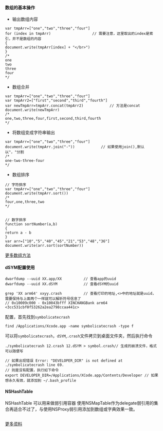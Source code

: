 #### 数组的基本操作

* 输出数组内容

```
var tmpArr=["one","two","three","four"]
for (index in tmpArr)					// 需要注意，这里取出的index是索引，并不是数组的内容
{
document.write(tmpArr[index] + "</br>")
}
/*
one
two
three
four
*/
```

* 数组合并

```
var tmpArr=["one","two","three","four"]
var tmpArr2=["first","second","third","fourth"]
var newTmpArr=tmpArr.concat(tmpArr2)			// 方法是concat
document.write(newTmpArr)
/* 
one,two,three,four,first,second,third,fourth
*/
```

* 将数组变成字符串输出

```
var tmpArr=["one","two","three","four"]
document.write(tmpArr.join("-"))			// 如果使用join(),默认以"，"分割
/*
one-two-three-four
*/
```

* 数组排序

```
// 字符排序
var tmpArr=["one","two","three","four"]
document.write(tmpArr.sort())
/*
four,one,three,two
*/


// 数字排序
function sortNumber(a,b)
{
return a - b
}
var arr=["10","5","40","45","21","53","48","36"]
document.write(arr.sort(sortNumber))
```



<a href="http://www.w3school.com.cn/jsref/jsref_obj_array.asp" target="_blank">更多数组方法</a>



#### dSYM配置使用

```
dwarfdump --uuid XX.app/XX			// 查看app的uuid
dwarfdump --uuid XX.dSYM			// 查看dSYM的uuid

grep 'XX arm64' xxyy.crash			// 查看打印的地址,<>中的地址就是uuid，需要保持与上面两个一样就可以解析符号信息了
// 0x10009c000 - 0x10043bfff XINCHANGBank arm64  <3cc531cbf0f53262a2ea2798ccaa441c> 
```

配置，首先找到`symbolicatecrash`

```
find /Applications/Xcode.app -name symbolicatecrash -type f
```

可以将`symbolicatecrash`，`dSYM`,`.crash`文件拷贝到桌面文件夹，然后执行命令

```
./symbolicatecrash 12.crash 12.dSYM > symbol.crash// 生成的崩溃文件，格式可以随便写

// 如果出现错误 Error: "DEVELOPER_DIR" is not defined at ./symbolicatecrash line 69.
// 则是没有配置，执行如下命令
export DEVELOPER_DIR=/Applications/XCode.app/Contents/Developer // 如果想永久有效，就添加到 ~/.bash_profile
```



#### NSHashTable

NSHashTable 可以用来做弱引用容器  使用NSMapTable作为delegate弱引用的集合再适合不过了，与使用NSProxy弱引用添加到数组或字典效果一致。

```

```

<a href="http://www.cocoachina.com/ios/20150519/11809.html" target="_blank">更多资料</a>
